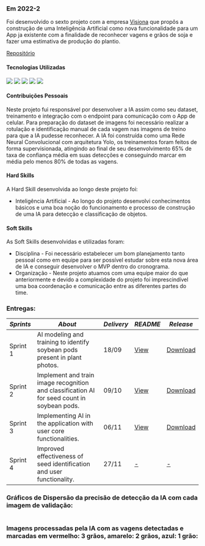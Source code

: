### Em 2022-2
  Foi desenvolvido o sexto projeto com a empresa [Visiona](https://www.visionaespacial.com.br/) que propôs a construção de uma Inteligência Artificial 
  como nova funcionalidade para um App ja existente com a finalidade de reconhecer vagens e grãos de soja e fazer uma estimativa de produção do plantio.

[Repositório](https://github.com/medrenan/SoyIA)

#### Tecnologias Utilizadas

<p>
<img src="https://img.shields.io/badge/Technology-React-9cf">
<img src="https://img.shields.io/badge/Technology-Python-9cf">
<img src="https://img.shields.io/badge/Technology-JavaScript-9cf">
<img src="https://img.shields.io/badge/Technology-TensorFlow-9cf">
<img src="https://img.shields.io/badge/Technology-Yolo-9cf">
</p>

#### Contribuições Pessoais
  Neste projeto fui responsável por desenvolver a IA assim como seu dataset, treinamento e integração com o endpoint para comunicação com o App de celular.
Para preparação do dataset de imagens foi necessário realizar a rotulação e identificação manual de cada vagem nas imagens de treino para que a IA pudesse
reconhecer. A IA foi construída como uma Rede Neural Convolucional com arquitetura Yolo, os treinamentos foram feitos de forma supervisionada, atingindo ao final 
de seu desenvolvimento 65% de taxa de confiança média em suas detecções e conseguindo marcar em média pelo menos 80% de todas as vagens.
     
#### Hard Skills
A Hard Skill desenvolvida ao longo deste projeto foi: 
* Inteligência Artificial - Ao longo do projeto desenvolvi conhecimentos básicos e uma boa noção do funcionamento e processo de construção de uma IA para detecção e classificação de objetos.

#### Soft Skills
As Soft Skills desenvolvidas e utilizadas foram:
* Disciplina - Foi necessário estabelecer um bom planejamento tanto pessoal como em equipe para ser possível estudar sobre esta nova área de IA e conseguir desenvolver o MVP dentro do cronograma.
* Organização - Neste projeto atuamos com uma equipe maior do que anteriormente e devido a complexidade do projeto foi imprescindível uma boa coordenação e comunicação entre as diferentes partes do time.

### Entregas:

| *Sprints*  | *About* | *Delivery*    | *README*  | *Release* |
| ---------- | ------  | ------------- | ------    | --------- |
|  Sprint 1  | AI modeling and training to identify soybean pods present in plant photos. | 18/09 | [View](https://github.com/medrenan/SoyIA/blob/main/doc/README/README%20Sprint1.md) | [Download](https://github.com/medrenan/SoyIA/releases/tag/sprint1) |
|  Sprint 2  | Implement and train image recognition and classification AI for seed count in soybean pods.  | 09/10 | [View](https://github.com/medrenan/SoyIA/blob/main/doc/README/README%20Sprint2.md) | [Download](https://github.com/medrenan/SoyIA/releases/tag/Sprint-2)|
|  Sprint 3  | Implementing AI in the application with user core functionalities. | 06/11 | [View](https://github.com/medrenan/SoyIA/blob/main/doc/README/README%20Sprint3.md) | [Download](#) |
|  Sprint 4  | Improved effectiveness of seed identification and user functionality. | 27/11 | [-](#) | [-](#) |   

###

### Gráficos de Dispersão da precisão de detecção da IA com cada imagem de validação:
<img src=''/></nobr><img src=''/>
<br/>
### Imagens processadas pela IA com as vagens detectadas e marcadas em vermelho: 3 grãos, amarelo: 2 grãos, azul: 1 grão:
<img src=''/></nobr><img src=''/>
